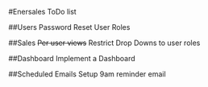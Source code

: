 #Enersales ToDo list

##Users
Password Reset
User Roles

##Sales
~~Per user views~~
Restrict Drop Downs to user roles

##Dashboard
Implement a Dashboard

##Scheduled Emails
Setup 9am reminder email
